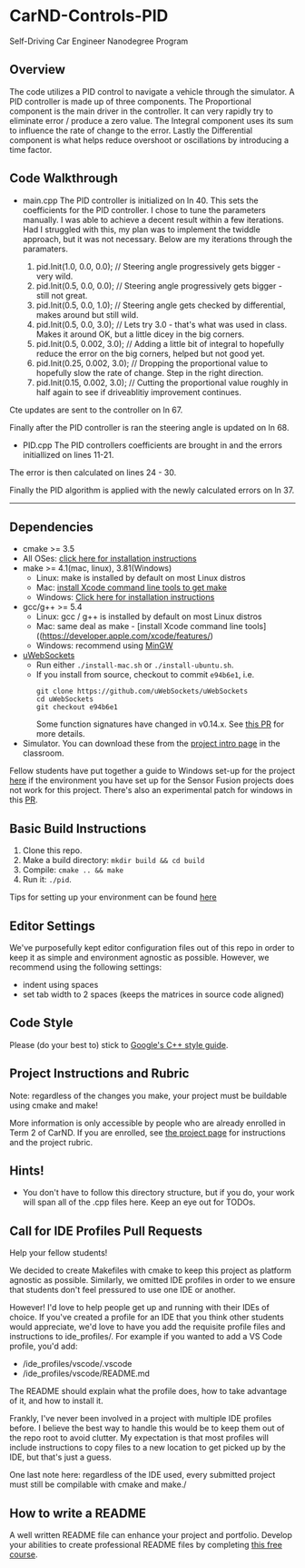 # CarND-Controls-PID
Self-Driving Car Engineer Nanodegree Program


## Overview
The code utilizes a PID control to navigate a vehicle through the simulator.  A PID controller is made up of three components.  The Proportional component is the main driver in the controller.  It can very rapidly try to eliminate error / produce a zero value.  The Integral component uses its sum to influence the rate of change to the error.  Lastly the Differential component is what helps reduce overshoot or oscillations by introducing a time factor.



## Code Walkthrough
* main.cpp
The PID controller is initialized on ln 40.  This sets the coefficients for the PID controller. I chose to tune the parameters manually.  I was able to achieve a decent result within a few iterations.  Had I struggled with this, my plan was to implement the twiddle approach, but it was not necessary.    Below are my iterations through the paramaters.

  1) pid.Init(1.0, 0.0, 0.0);  // Steering angle progressively gets bigger - very wild.
  2) pid.Init(0.5, 0.0, 0.0); // Steering angle progressively gets bigger - still not great.
  3) pid.Init(0.5, 0.0, 1.0);  // Steering angle gets checked by differential, makes around but still wild.
  4) pid.Init(0.5, 0.0, 3.0);  // Lets try 3.0 - that's what was used in class.  Makes it around OK, but a little dicey in the big corners.
  5) pid.Init(0.5, 0.002, 3.0);  // Adding a little bit of integral to hopefully reduce the error on the big corners, helped but not good yet.
  6) pid.Init(0.25, 0.002, 3.0);  // Dropping the proportional value to hopefully slow the rate of change.  Step in the right direction.
  7) pid.Init(0.15, 0.002, 3.0);  // Cutting the proportional value roughly in half again to see if driveablitiy improvement continues.

Cte updates are sent to the controller on ln 67.

Finally after the PID controller is ran the steering angle is updated on ln 68.


* PID.cpp
The PID controllers coefficients are brought in and the errors initiallized on lines 11-21.

The error is then calculated on lines 24 - 30.

Finally the PID algorithm is applied with the newly calculated errors on ln 37.









---

## Dependencies

* cmake >= 3.5
 * All OSes: [click here for installation instructions](https://cmake.org/install/)
* make >= 4.1(mac, linux), 3.81(Windows)
  * Linux: make is installed by default on most Linux distros
  * Mac: [install Xcode command line tools to get make](https://developer.apple.com/xcode/features/)
  * Windows: [Click here for installation instructions](http://gnuwin32.sourceforge.net/packages/make.htm)
* gcc/g++ >= 5.4
  * Linux: gcc / g++ is installed by default on most Linux distros
  * Mac: same deal as make - [install Xcode command line tools]((https://developer.apple.com/xcode/features/)
  * Windows: recommend using [MinGW](http://www.mingw.org/)
* [uWebSockets](https://github.com/uWebSockets/uWebSockets)
  * Run either `./install-mac.sh` or `./install-ubuntu.sh`.
  * If you install from source, checkout to commit `e94b6e1`, i.e.
    ```
    git clone https://github.com/uWebSockets/uWebSockets 
    cd uWebSockets
    git checkout e94b6e1
    ```
    Some function signatures have changed in v0.14.x. See [this PR](https://github.com/udacity/CarND-MPC-Project/pull/3) for more details.
* Simulator. You can download these from the [project intro page](https://github.com/udacity/self-driving-car-sim/releases) in the classroom.

Fellow students have put together a guide to Windows set-up for the project [here](https://s3-us-west-1.amazonaws.com/udacity-selfdrivingcar/files/Kidnapped_Vehicle_Windows_Setup.pdf) if the environment you have set up for the Sensor Fusion projects does not work for this project. There's also an experimental patch for windows in this [PR](https://github.com/udacity/CarND-PID-Control-Project/pull/3).

## Basic Build Instructions

1. Clone this repo.
2. Make a build directory: `mkdir build && cd build`
3. Compile: `cmake .. && make`
4. Run it: `./pid`. 

Tips for setting up your environment can be found [here](https://classroom.udacity.com/nanodegrees/nd013/parts/40f38239-66b6-46ec-ae68-03afd8a601c8/modules/0949fca6-b379-42af-a919-ee50aa304e6a/lessons/f758c44c-5e40-4e01-93b5-1a82aa4e044f/concepts/23d376c7-0195-4276-bdf0-e02f1f3c665d)

## Editor Settings

We've purposefully kept editor configuration files out of this repo in order to
keep it as simple and environment agnostic as possible. However, we recommend
using the following settings:

* indent using spaces
* set tab width to 2 spaces (keeps the matrices in source code aligned)

## Code Style

Please (do your best to) stick to [Google's C++ style guide](https://google.github.io/styleguide/cppguide.html).

## Project Instructions and Rubric

Note: regardless of the changes you make, your project must be buildable using
cmake and make!

More information is only accessible by people who are already enrolled in Term 2
of CarND. If you are enrolled, see [the project page](https://classroom.udacity.com/nanodegrees/nd013/parts/40f38239-66b6-46ec-ae68-03afd8a601c8/modules/f1820894-8322-4bb3-81aa-b26b3c6dcbaf/lessons/e8235395-22dd-4b87-88e0-d108c5e5bbf4/concepts/6a4d8d42-6a04-4aa6-b284-1697c0fd6562)
for instructions and the project rubric.

## Hints!

* You don't have to follow this directory structure, but if you do, your work
  will span all of the .cpp files here. Keep an eye out for TODOs.

## Call for IDE Profiles Pull Requests

Help your fellow students!

We decided to create Makefiles with cmake to keep this project as platform
agnostic as possible. Similarly, we omitted IDE profiles in order to we ensure
that students don't feel pressured to use one IDE or another.

However! I'd love to help people get up and running with their IDEs of choice.
If you've created a profile for an IDE that you think other students would
appreciate, we'd love to have you add the requisite profile files and
instructions to ide_profiles/. For example if you wanted to add a VS Code
profile, you'd add:

* /ide_profiles/vscode/.vscode
* /ide_profiles/vscode/README.md

The README should explain what the profile does, how to take advantage of it,
and how to install it.

Frankly, I've never been involved in a project with multiple IDE profiles
before. I believe the best way to handle this would be to keep them out of the
repo root to avoid clutter. My expectation is that most profiles will include
instructions to copy files to a new location to get picked up by the IDE, but
that's just a guess.

One last note here: regardless of the IDE used, every submitted project must
still be compilable with cmake and make./

## How to write a README
A well written README file can enhance your project and portfolio.  Develop your abilities to create professional README files by completing [this free course](https://www.udacity.com/course/writing-readmes--ud777).

